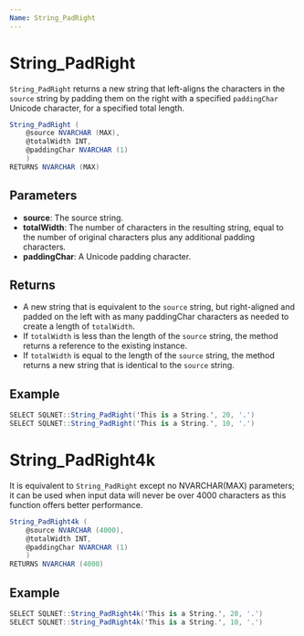 ```yaml
---
Name: String_PadRight
---
```


# String_PadRight

`String_PadRight` returns a new string that left-aligns the characters in the `source` string by padding them on the right with a specified `paddingChar` Unicode character, for a specified total length.

```csharp
String_PadRight (
	@source NVARCHAR (MAX),
	@totalWidth INT, 
	@paddingChar NVARCHAR (1)
	)
RETURNS NVARCHAR (MAX)
```

## Parameters

  - **source**: The source string.
  - **totalWidth**: The number of characters in the resulting string, equal to the number of original characters plus any additional padding characters.
  - **paddingChar**: A Unicode padding character.

## Returns

 - A new string that is equivalent to the `source` string, but right-aligned and padded on the left with as many paddingChar characters as needed to create a length of `totalWidth`. 
 - If `totalWidth` is less than the length of the `source` string, the method returns a reference to the existing instance. 
 - If `totalWidth` is equal to the length of the `source` string, the method returns a new string that is identical to the `source` string.

## Example

```csharp
SELECT SQLNET::String_PadRight('This is a String.', 20, '.')
SELECT SQLNET::String_PadRight('This is a String.', 10, '.')
```

# String_PadRight4k

It is equivalent to `String_PadRight` except no NVARCHAR(MAX) parameters; it can be used when input data will never be over 4000 characters as this function offers better performance.

```csharp
String_PadRight4k (
	@source NVARCHAR (4000),
	@totalWidth INT, 
	@paddingChar NVARCHAR (1)
	)
RETURNS NVARCHAR (4000)
```

## Example

```csharp
SELECT SQLNET::String_PadRight4k('This is a String.', 20, '.')
SELECT SQLNET::String_PadRight4k('This is a String.', 10, '.')
```